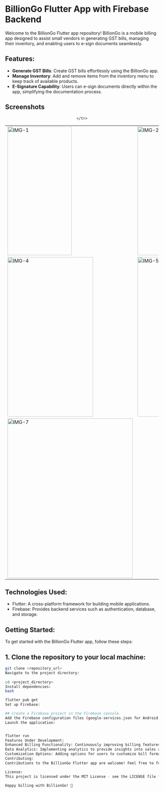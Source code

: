 
# BillionGo Flutter App with Firebase Backend

Welcome to the BillionGo Flutter app repository! BillionGo is a mobile billing app designed to assist small vendors in generating GST bills, managing their inventory, and enabling users to e-sign documents seamlessly.

## Features:

- **Generate GST Bills**: Create GST bills effortlessly using the BillionGo app.
- **Manage Inventory**: Add and remove items from the inventory menu to keep track of available products.
- **E-Signature Capability**: Users can e-sign documents directly within the app, simplifying the documentation process.

## Screenshots

<div align="center">
  <table>
    <tr>
      <td><img src="https://github.com/user-attachments/assets/3bbf1e70-8541-495b-99d2-8ab93c026971" width="210px" height="420px" alt="IMG-1"/></td>
      <td><img src="https://github.com/user-attachments/assets/f71b2d9f-6f15-4821-88d3-29db8a4706dd" width="210px" height="420px" alt="IMG-2"/></td>
      <td><img src="https://github.com/user-attachments/assets/51e84b8e-5484-47df-af46-454f4761a94f" width="210px" height="420px" alt="IMG-3"/></td>
    </tr>
    <tr>
      <td><img src="https://github.com/user-attachments/assets/b12ac578-b074-443a-9569-abbc26e74151" width="280px" height="520px" alt="IMG-4"/></td>
      <td><img src="https://github.com/user-attachments/assets/fa4e5952-8e6a-43b9-a3ff-73d958ec32c8" width="280px" height="520px" alt="IMG-5"/></td>
      <td><img src="https://github.com/user-attachments/assets/d9961eb2-5278-42ef-916c-6c704a022f14" width="280px" height="520px" alt="IMG-6"/></td>
    </tr>
    <tr>
      <td><img src="https://github.com/user-attachments/assets/0f5aaba4-357a-4de3-974f-5cd3608e8771" width="410px" height="520px" alt="IMG-7"/></td>
   
    </tr>
  </table>
</div>




## Technologies Used:

- Flutter: A cross-platform framework for building mobile applications.
- Firebase: Provides backend services such as authentication, database, and storage.

## Getting Started:

To get started with the BillionGo Flutter app, follow these steps:

##  1. Clone the repository to your local machine:

```bash
git clone <repository_url>
Navigate to the project directory:
 
cd <project_directory>
Install dependencies:
bash

flutter pub get
Set up Firebase:

## Create a Firebase project in the Firebase console.
Add the Firebase configuration files (google-services.json for Android, GoogleService-Info.plist for iOS) to the android/app and ios directories, respectively.
Launch the application:


flutter run
Features Under Development:
Enhanced Billing Functionality: Continuously improving billing features for a smoother user experience.
Data Analytics: Implementing analytics to provide insights into sales and inventory management.
Customization Options: Adding options for users to customize bill formats and item categories.
Contributing:
Contributions to the BillionGo Flutter app are welcome! Feel free to fork the repository and submit pull requests with your enhancements or bug fixes.

License:
This project is licensed under the MIT License - see the LICENSE file for details.

Happy billing with BillionGo! 🚀
